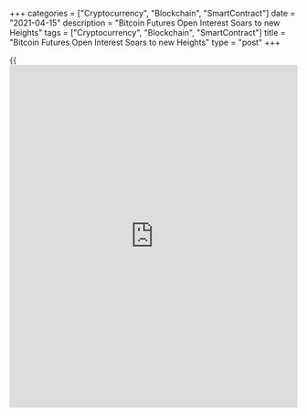 +++
categories = ["Cryptocurrency", "Blockchain", "SmartContract"]
date = "2021-04-15"
description = "Bitcoin Futures Open Interest Soars to new Heights"
tags = ["Cryptocurrency", "Blockchain", "SmartContract"]
title = "Bitcoin Futures Open Interest Soars to new Heights"
type = "post"
+++

{{<iframe id="large-banner" src="https://www.bounty.group/#slide=1.0" width="100%" height="600" scrolling="no" style="border: 0px solid rgb(216, 221, 230); border-radius: 3px;">}}

Open interest in Bitcoin futures has surged to new record highs ahead of
Coinbase’s Wednesday direct listing on the Nasdaq. Crypto market data
[aggregator](https://www.fintechee.com/features/price-aggregator/) Glassode states that Bitcoin open interest has exceeded $27
billion for the first time as Bitcoin (BTC) pushed into new record highs
above $63,000. The milestone suggests traders may be speculating on
higher prices, although some may also be hedging against incoming
volatility.

![Bitcoin futures open interest soars to new heights ahead of Coinbase
listing][1]

The lion’s share of trading activity is on Binance, where the $5.2
billion in positions accounts for almost 20% of all outstanding
positions being held on the exchange. It’s followed by Bybit with $4.66
billion, OKEx with $3.75 billion, and then Huobi, FTX and CME with
roughly $3 billion each. Despite the record open interest, Bitcoin
futures volumes appear to have been declining over the past month,
sagging from $117 billion as of March 15 to range between $50 billion
and $75 billion during April, according to crypto derivatives data
[aggregator](https://www.fintechee.com/features/price-aggregator/) Skew.

The waning volume may suggest traders have become increasingly cautious
about opening new positions as the date for Coinbase’s listing was
approachin, with a significant share of open interest likely
representing positions that have been opened during previous weeks and
months. Of the $75 billion worth of BTC futures that changed hands over
the past 24 hours, Binance makes up more than one-third of the volume
with $26.9 billion, followed by Huobi with $14.5 billion, OKEx with
$12.7 billion and Bybit with $10.6 billion.

By contrast, open interest in Bitcoin [options](https://www.fixpro.org/post/options-liquidity/) has declined since a
record $6 billion worth of contracts expired at the end of March.
Options volumes have increased during April, with the data suggesting
many traders have been hedging their positions as billions were
mobilized to protect against a crash down to $40,000 last week. Bitcoin
is not the only market that derivatives traders are speculating on, with
open interest in Ethereum futures also spiking to record highs above $8
billion as volumes increased over recent weeks.

_Source:[FXPro][2]_

   1. /files/downloads/5/1/5/5156e02247cec1828b834f820394b13c_59ac5ddeae44bc6431e76ec45440f271.png
   2. /geturl/index/958da28885932341870acd09de8d5662e0ba6006/